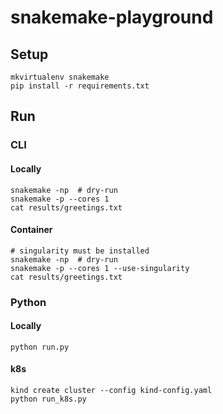 # snakemake-playground

## Setup
```console
mkvirtualenv snakemake
pip install -r requirements.txt
```

## Run
### CLI
#### Locally
```console
snakemake -np  # dry-run
snakemake -p --cores 1
cat results/greetings.txt
```
#### Container
```console
# singularity must be installed
snakemake -np  # dry-run
snakemake -p --cores 1 --use-singularity
cat results/greetings.txt
```

### Python
#### Locally
```console
python run.py
```
#### k8s
```console
kind create cluster --config kind-config.yaml
python run_k8s.py
```
